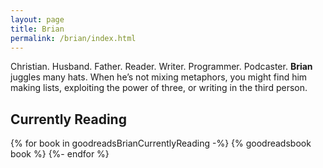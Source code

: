 ```yaml
---
layout: page
title: Brian
permalink: /brian/index.html
---
```

Christian. Husband. Father. Reader. Writer. Programmer. Podcaster. **Brian** jug­gles many hats. When he’s not mix­ing metaphors, you might find him making lists, exploiting the power of three, or writ­ing in the third per­son.

## Currently Reading
<div class="bookshelf">
{% for book in goodreadsBrianCurrentlyReading -%}
    {% goodreadsbook book %}
{%- endfor %}
</div>
